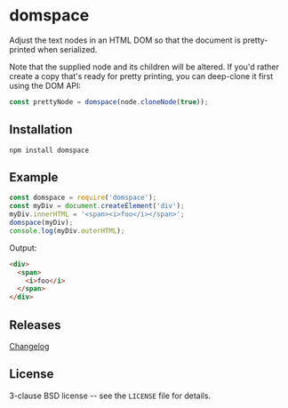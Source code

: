 # domspace

Adjust the text nodes in an HTML DOM so that the document is pretty-printed when serialized.

Note that the supplied node and its children will be altered.
If you'd rather create a copy that's ready for pretty printing,
you can deep-clone it first using the DOM API:

```js
const prettyNode = domspace(node.cloneNode(true));
```

## Installation

```
npm install domspace
```

## Example

```js
const domspace = require('domspace');
const myDiv = document.createElement('div');
myDiv.innerHTML = '<span><i>foo</i></span>';
domspace(myDiv);
console.log(myDiv.outerHTML);
```

Output:

```html
<div>
  <span>
    <i>foo</i>
  </span>
</div>
```

## Releases

[Changelog](https://github.com/unexpectedjs/unexpected-express/blob/master/CHANGELOG.md)

## License

3-clause BSD license -- see the `LICENSE` file for details.
